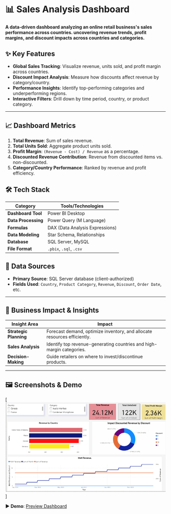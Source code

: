 # 📊 Sales Analysis Dashboard 

**A data-driven dashboard analyzing an online retail business's sales performance across countries. uncovering revenue trends, profit margins, and discount impacts across countries and categories.** 

## ✨ Key Features  
- **Global Sales Tracking**: Visualize revenue, units sold, and profit margin across countries.  
- **Discount Impact Analysis**: Measure how discounts affect revenue by category/country.  
- **Performance Insights**: Identify top-performing categories and underperforming regions.  
- **Interactive Filters**: Drill down by time period, country, or product category.  

---

## 📈 Dashboard Metrics  
1. **Total Revenue**: Sum of sales revenue.  
2. **Total Units Sold**: Aggregate product units sold.  
3. **Profit Margin**: `(Revenue - Cost) / Revenue` as a percentage.  
4. **Discounted Revenue Contribution**: Revenue from discounted items vs. non-discounted.  
5. **Category/Country Performance**: Ranked by revenue and profit efficiency.



## 🛠️ Tech Stack  
| **Category**       | **Tools/Technologies**                          |  
|--------------------|-----------------------------------------------|  
| **Dashboard Tool** | Power BI Desktop                              |  
| **Data Processing**| Power Query (M Language)                      |  
| **Formulas**       | DAX (Data Analysis Expressions)               |  
| **Data Modeling**  | Star Schema, Relationships                    |  
| **Database**       | SQL Server, MySQL                             |  
| **File Format**    | `.pbix`, `.sql`, `.csv`                       |  



## 📂 Data Sources  
- **Primary Source**: SQL Server database (client-authorized)  
- **Fields Used**: `Country`, `Product Category`, `Revenue`, `Discount`, `Order Date`, etc.  

--- 

## 🚀 Business Impact & Insights  
| **Insight Area**       | **Impact**                                                                 |  
|------------------------|---------------------------------------------------------------------------|  
| **Strategic Planning**  | Forecast demand, optimize inventory, and allocate resources efficiently. |  
| **Sales Analysis**     | Identify top revenue-generating countries and high-margin categories.     |  
| **Decision-Making**    | Guide retailers on where to invest/discontinue products.                 |  

---

## 🖼️ Screenshots & Demo 
[![Main Dashboard](https://github.com/Noman12009/Sales-Analysis-Power-BI-/blob/main/Capture2.PNG)]

**▶️ Demo**: [Preview Dashboard](https://github.com/Noman12009/Sales-Analysis-Power-BI-/blob/main/Project.pbix) 

    



